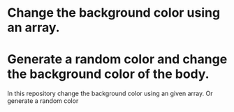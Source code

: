 # Change the background color using an array.
# Generate a random color and change the background color of the body.
In this repository change the background color using an given array.
Or generate a random color
